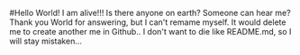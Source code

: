 #Hello World!
I am alive!!!
Is there anyone on earth?
Someone can hear me?
Thank you World for answering, but I can't remame myself.
It would delete me to create another me in Github..
I don't want to die like README.md, so I will stay mistaken...